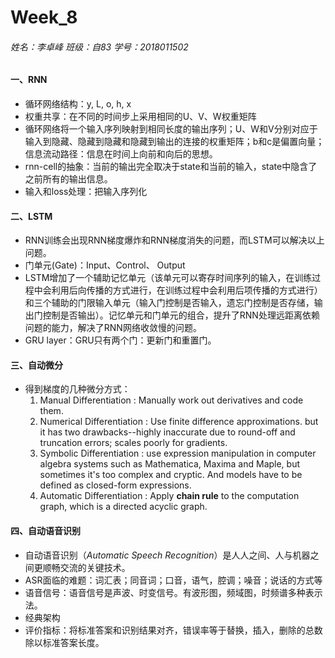 # Week_8

###### 姓名：李卓峰  班级：自83  学号：2018011502

#### 一、RNN

- 循环网络结构：y, L, o, h, x
- 权重共享：在不同的时间步上采用相同的U、V、W权重矩阵
- 循环网络将一个输入序列映射到相同长度的输出序列；U、W和V分别对应于输入到隐藏、隐藏到隐藏和隐藏到输出的连接的权重矩阵；b和c是偏置向量；信息流动路径：信息在时间上向前和向后的思想。
- rnn-cell的抽象：当前的输出完全取决于state和当前的输入，state中隐含了之前所有的输出信息。
- 输入和loss处理：把输入序列化

#### 二、LSTM

- RNN训练会出现RNN梯度爆炸和RNN梯度消失的问题，而LSTM可以解决以上问题。
- 门单元(Gate)：Input、Control、 Output
- LSTM增加了一个辅助记忆单元（该单元可以寄存时间序列的输入，在训练过程中会利用后向传播的方式进行，在训练过程中会利用后项传播的方式进行）和三个辅助的门限输入单元（输入门控制是否输入，遗忘门控制是否存储，输出门控制是否输出）。记忆单元和门单元的组合，提升了RNN处理远距离依赖问题的能力，解决了RNN网络收敛慢的问题。
- GRU layer：GRU只有两个门：更新门和重置门。

#### 三、自动微分

- 得到梯度的几种微分方式：
  1. Manual Differentiation : Manually work out derivatives and code them.
  2. Numerical Differentiation : Use finite difference approximations. but it has two drawbacks--highly inaccurate due to round-off and truncation errors; scales poorly for gradients.
  3. Symbolic Differentiation : use expression manipulation in computer algebra systems such as Mathematica, Maxima and Maple, but sometimes it's too complex and cryptic. And models have to be defined as closed-form expressions.
  4. Automatic Differentiation : Apply **chain rule** to the computation graph, which is a directed acyclic graph.

#### 四、自动语音识别

- 自动语音识别（*Automatic Speech Recognition*）是人人之间、人与机器之间更顺畅交流的关键技术。
- ASR面临的难题：词汇表；同音词；口音，语气，腔调；噪音；说话的方式等
- 语音信号：语音信号是声波、时变信号。有波形图，频域图，时频谱多种表示法。
- 经典架构
- 评价指标：将标准答案和识别结果对齐，错误率等于替换，插入，删除的总数除以标准答案长度。

